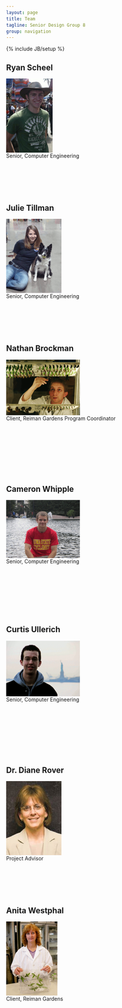 ```yaml
---
layout: page
title: Team
tagline: Senior Design Group 8
group: navigation
---
```

{% include JB/setup %}

<style>
  img {
    max-width: 200px; 
    max-height:200px; 
    display:block; 
   /* border: 1px solid black;*/
  }
  .cont {
    display:block;
    height: 350px;
    width: 300px;
  }
</style>

<div class="row">
  <div class="span6">
    <div class="cont">
    <h2>Ryan Scheel</h2>
      <img src="img/ryan_thumb.png"/>
      Senior, Computer Engineering
    </div>
    <div class="cont">
    <h2>Julie Tillman</h2>
      <img src="img/julie_thumb.png"/>
      Senior, Computer Engineering
    </div>
    <div class="cont">
    <h2>Nathan Brockman</h2>
      <img src="img/nathan_thumb.png"/>
      Client, Reiman Gardens Program Coordinator
    </div>
  </div>
  <div class="span6">
    <div class="cont">
    <h2>Cameron Whipple</h2>
      <img src="img/cameron_thumb.png"/>
      Senior, Computer Engineering
    </div>
    <div class="cont">
    <h2>Curtis Ullerich</h2>
      <img src="img/curtis_thumb.png"/>
      Senior, Computer Engineering
    </div>
    <div class="cont">
    <h2>Dr. Diane Rover</h2>
      <img src="img/diane_thumb.png"/>
      Project Advisor
    </div> 
  </div>
  <div class="span6">
    <div class="cont">
      <h2>Anita Westphal</h2>
      <img src="img/anita_thumb.png"/>
      Client, Reiman Gardens
    </div>
    <div class="cont">
    </div>
  </div>
</div>